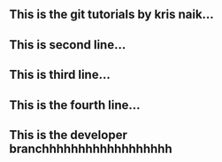 ## This is the git tutorials by kris naik...
## This is second line...
## This is third line...
## This is the fourth line...
## This is the developer branchhhhhhhhhhhhhhhhhh